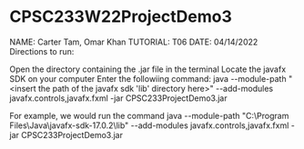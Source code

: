 # CPSC233W22ProjectDemo3
NAME: Carter Tam, Omar Khan
TUTORIAL: T06
DATE: 04/14/2022
Directions to run:

Open the directory containing the .jar file in the terminal
Locate the javafx SDK on your computer
Enter the followiing command: java --module-path "<insert the path of the javafx sdk 'lib' directory here>" --add-modules javafx.controls,javafx.fxml -jar CPSC233ProjectDemo3.jar

For example, we would run the command java --module-path "C:\Program Files\Java\javafx-sdk-17.0.2\lib" --add-modules javafx.controls,javafx.fxml -jar CPSC233ProjectDemo3.jar
